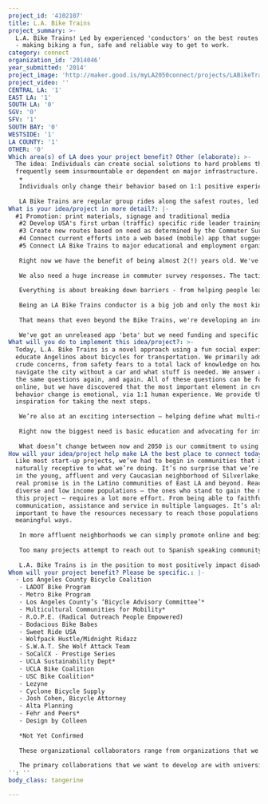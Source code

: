 ```yaml
---
project_id: '4102107'
title: L.A. Bike Trains
project_summary: >-
  L.A. Bike Trains! Led by experienced 'conductors' on the best routes across LA
  - making biking a fun, safe and reliable way to get to work.
category: connect
organization_id: '2014046'
year_submitted: '2014'
project_image: 'http://maker.good.is/myLA2050connect/projects/LABikeTrains.html'
project_video: ''
CENTRAL LA: '1'
EAST LA: '1'
SOUTH LA: '0'
SGV: '0'
SFV: '1'
SOUTH BAY: '0'
WESTSIDE: '1'
LA COUNTY: '1'
OTHER: '0'
Which area(s) of LA does your project benefit? Other (elaborate): >-
  The idea: Individuals can create social solutions to hard problems that
  frequently seem insurmountable or dependent on major infrastructure.
   +
   Individuals only change their behavior based on 1:1 positive experiences. = A social/educational program making bicycling feel safe, fun and accessible – in the middle of car-centric Los Angeles!
   
   LA Bike Trains are regular group rides along the safest routes, led by trained 'conductors.' But it gets better. We've built in education, rider support and are working on a mobile app to become a major transportation alternative and "first mile/last mile" solution. Everyone wants to “beat the traffic” or avoid parking and L.A. Bike Trains is a fun solution that’s easy to talk about or participate in
What is your idea/project in more detail?: |-
  #1 Promotion: print materials, signage and traditional media
   #2 Develop USA's first urban (traffic) specific ride leader training program
   #3 Create new routes based on need as determined by the Commuter Survey http://labiketrains.com/commuter-survey/
   #4 Connect current efforts into a web based (mobile) app that suggests routes at all times and provides real-time tracking of live routes for anyone to "hop on/hop off."
   #5 Connect LA Bike Trains to major educational and employment organizations to help facilitate bicycling to major commuter destinations.
   
   Right now we have the benefit of being almost 2(!) years old. We've got a solid team, program and lots of community support - even internationally! Cities from San Francisco to London have asked "how do you do it? We want Bike Trains in our city!" But even in LA few people who would benefit the most have heard of us or know how we can make their commute and their life better. 
   
   We also need a huge increase in commuter survey responses. The tactic we've taken is that in addition to our own collection, we are working with major transportation and city agencies to get access to their data as well. 
   
   Everything is about breaking down barriers - from helping people learn how to safely and comfortably bike commute on their own or with us. No topic is too silly; most are worried about sweating and not looking professional enough, or too serious.. we are always addressing safety and helping people get over real safety concerns. We do that by showing up, running on time and being generous with everything we know. 
   
   Being an LA Bike Trains conductor is a big job and only the most kind hearted, energetic and wonderful people can do it. Conductors are unpaid volunteers who spend a lot of time making sure their communication is great, that riders feel safe and have a good time and participate in any number of other development or advocacy work. 
   
   That means that even beyond the Bike Trains, we're developing an incredible volunteer network across Los Angeles. After primary conductors, we have 'back up' conductors. We are always looking for volunteer web/mobile developers, event coordinators, community organizers, educators and happy people. Right now our volunteer list is 100+ strong and growing.
   
   We've got an unreleased app 'beta' but we need funding and specific development talent to get it to the point where we can release it into the wilds of LA city streets safely.
What will you do to implement this idea/project?: >-
  Today, L.A. Bike Trains is a novel approach using a fun social experience to
  educate Angelinos about bicycles for transportation. We primarily address
  crude concerns, from safety fears to a total lack of knowledge on how to
  navigate the city without a car and what stuff is needed. We answer a lot of
  the same questions again, and again. All of these questions can be found
  online, but we have discovered that the most important element in creating
  behavior change is emotional, via 1:1 human experience. We provide that and
  inspiration for taking the next steps.
   
   We’re also at an exciting intersection – helping define what multi-modal transportation looks like. From using our experience to assist with Open Streets events, collaborate with major transportation/urban development projects and the creation of innovative bike friendly routes via a mobile app… there’s no limit to where we can grow in the future.
   
   Right now the biggest need is basic education and advocating for infrastructure developments, while creating an authentic bicycle culture that makes Angelinos more resilient. As infrastructure improves and social acceptance of bicycling for transport gains, we’ll be able to focus on bicycle specific innovation within LA’s ever changing urban transit mix. Having built a massive network of volunteers, participants, collaborators and channels of communication we’ll be able to facilitate an evolution that may bring us to work more closely with mass transit, urban planning, the bicycle industry itself or any number of potential avenues.
   
   What doesn’t change between now and 2050 is our commitment to using the bicycle as the greatest tool we have for connecting individuals and communities in Los Angeles. The bicycle is a great equalizer between rich and poor, languages and backgrounds. Transportation equality and access is one of the greatest projects the city must undertake to allow all of its’ citizens access to educational, recreation and occupational opportunity.
How will your idea/project help make LA the best place to connect today? In LA2050?: >-
  Like most start-up projects, we’ve had to begin in communities that are
  naturally receptive to what we’re doing. It’s no surprise that we’re popular
  in the young, affluent and very Caucasian neighborhood of Silverlake, but the
  real promise is in the Latino communities of East LA and beyond. Reaching
  diverse and low income populations – the ones who stand to gain the most from
  this project – requires a lot more effort. From being able to faithfully offer
  communication, assistance and service in multiple languages. It’s also
  important to have the resources necessary to reach those populations in
  meaningful ways. 
   
   In more affluent neighborhoods we can simply promote online and begin rides at local cafes. In traditionally poor neighborhoods, the barriers are much higher. That means we need to spend a lot more time and money to bring the same spirit of service; by providing free coffee at a local park and being present at community events. Conductors bear a huge responsibility, not only in taking on the responsibility and potential liability of leading regular rides, but also educating, encouraging and connecting people to a broader community, bicycling resources and providing an empathetic window into what their specific neighborhood requires to become receptive to community adoption of a ‘bike train.’
   
   Too many projects attempt to reach out to Spanish speaking community by simply offering a website in Spanish. We understand that we need to be able to fully support communities that are predominantly Spanish speaking. That means working with existing groups, recruiting existing leaders and research into what is most needed. Having the time, thoughtfulness and creativity to bridge the project into a different framework is how we plan to be successful in positively impacting divers populations in Los Angeles. Incremental, rather than blanket progress. To do that faithfully it has to happen organically and that is extremely difficult to predict.
   
   L.A. Bike Trains is in the position to most positively impact disadvantaged and low-income communities. By making the bicycle (often in combination with public transport) a reliable and desirable transportation option, individuals stand to gain mobility, save a significant percentage of their income and begin to solve some of the most pressing health issues seriously affecting low-income populations. We address this goal through an all-inclusive, holistic approach.
Whom will your project benefit? Please be specific.: |-
  · Los Angeles County Bicycle Coalition
   · LADOT Bike Program
   · Metro Bike Program
   · Los Angeles County’s ‘Bicycle Advisory Committee’*
   · Multicultural Communities for Mobility*
   · R.O.P.E. (Radical Outreach People Empowered)
   · Bodacious Bike Babes
   · Sweet Ride USA
   · Wolfpack Hustle/Midnight Ridazz
   · S.W.A.T. She Wolf Attack Team
   · SoCalCX - Prestige Series
   · UCLA Sustainability Dept*
   · UCLA Bike Coalition
   · USC Bike Coalition*
   · Lezyne
   · Cyclone Bicycle Supply
   · Josh Cohen, Bicycle Attorney
   · Alta Planning
   · Fehr and Peers*
   · Design by Colleen
   
   *Not Yet Confirmed
   
   These organizational collaborators range from organizations that we can rely on to help us promote our work to their audiences, to those that provide more in-depth assistance with knowledge or professional connections to being able to support us financially or with ‘in-kind’ donations. These are the organizations that are our “first tier” whenever we need anything or just want to explore possibilities.
    
   The primary collaborations that we want to develop are with university bicycle coalitions. A successful test run and development of 2 new routes going to UCLA was launched during bike week May 2014. We now want to deepen that relationship so that more staff and students will utilize L.A. Bike Trains as their transportation resource. L.A. Bike Trains would like UCLA to support those routes via funding, promotion and technical assistance – such as data collection and research. With a UCLA collaboration in process, it can serve as a template for additional collaborations with other schools, such as USC, but also large employers from the city of LA to Sony Entertainment.
'': ''
body_class: tangerine

---
```


